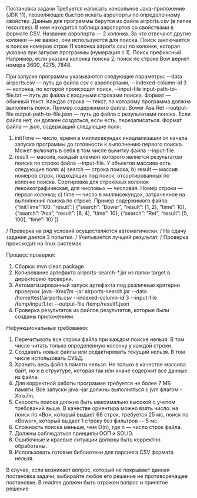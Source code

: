 Постановка задачи
Требуется написать консольное Java-приложение (JDK 11), позволяющее быстро искать
аэропорты по определенному свойству.
Данные для программы берутся из файла airports.csv (в папке resourses). В нем находится таблица аэропортов
со свойствами в формате CSV. Название аэропорта — 2 колонка. За что отвечают другие
колонки — не важно, они используются для поиска.
Поиск заключается в поиске номеров строк (1 колонка airports.csv) по колонке, которая
указана при запуске программы (нумерация с 1).
Поиск префиксный. 
Например, если указана колонка поиска 2, поиск по строке Bow вернет
номера 3600, 4275, 7848.

При запуске программы указываются следующие параметры:
--data airports.csv — путь до файла csv с аэропортами,
--indexed-column-id 3 — колонка, по которой происходит поиск,
--input-file input-path-to-file.txt — путь до файла с входными строками поиска.
Формат — обычный текст. Каждая строка — текст, по которому программа должна выполнить
поиск. 
Пример содержимого файла:
Bower
Asa
Ret
--output-file output-path-to-file.json — путь до файла с результатами поиска. Если файла нет,
он должен создаться, если есть, перезаписаться. Формат файла — json, содержащий
следующие поля:
1. initTime — число, время в миллисекундах инициализации от начала запуска программы до
готовности к выполнению первого поиска. Может включать в себя в том числе вычитку
файла --input-file.
2. result — массив, каждый элемент которого является результатом поиска по строке
файла --input-file. У объектов массива есть следующие поля:
a) search — строка поиска;
b) result — массив номеров строк, подходящих под поиск, отсортированных по колонке
поиска. Сортировка для строковых колонок лексикографическая, для числовых —
числовая. Номер строки — первая колонка;
c) time — число в миллисекундах, затраченное на выполнения поиска по строке.
Пример содержимого файла:
{“initTime”:100, “result”:[
    {“search”: ”Bower”, “result”: [1, 2], “time”: 10},
    {“search”: ”Asa”, “result”: [8, 4], “time”: 10},
    {“search”: ”Ret”, “result”: [5, 100], “time”: 10}
]}

/ Проверка на ряд условий осуществляется автоматически.
/ На сдачу задания дается 3 попытки.
/ Учитывается лучший результат.
/ Проверка происходит на linux системах.

Процесс проверки:

1. Сборка: mvn clean package
2. Копирование артефакта airports-search-*.jar из папки target в директорию проверки.
3. Автоматизированный запуск артефакта под различные критерии проверки: java -Xmx7m -jar
airports-search.jar --data /home/test/airports.csv --indexed-column-id 3 --input-file /temp/input1.txt
--output-file /temp/result1.json
4. Проверка результатов из файлов результатов, которые были созданы приложением.

Нефункциональные требования:

1. Перечитывать все строки файла при каждом поиске нельзя.
В том числе читать только определенную колонку у каждой строки.
2. Создавать новые файлы или редактировать текущий нельзя.
В том числе использовать СУБД.
3. Хранить весь файл в памяти нельзя.
Не только в качестве массива байт, но и в структуре, которая так или иначе содержит все
данные из файла.
4. Для корректной работы программе требуется не более 7 МБ памяти.
Все запуски java –jar должны выполняться с jvm флагом -Xmx7m.
5. Скорость поиска должна быть максимально высокой с учетом требований выше.
В качестве ориентира можно взять число: на поиск по «Bo», который выдает 68 строк,
требуется 25 мс, поиск по «Bower», который выдает 1 строку без фильтров — 5 мс.
6. Сложность поиска меньше, чем O(n), где n — число строк файла.
7. Должны соблюдаться принципы ООП и SOLID.
8. Ошибочные и краевые ситуации должны быть корректно обработаны.
9. Использовать готовые библиотеки для парсинга CSV формата нельзя.
    
В случае, если возникает вопрос, который не покрывает данная постановка задачи,
выбирайте любое его решение не противоречащее постановке. В readme должен быть
отражен вопрос и принятое решение
